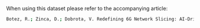 When using this dataset please refer to the accompanying article:
```bash
Botez, R.; Zinca, D.; Dobrota, V. Redefining 6G Network Slicing: AI-Driven Solutions for Future Use Cases. Electronics 2025, 14, 368. https://doi.org/10.3390/electronics14020368
```
